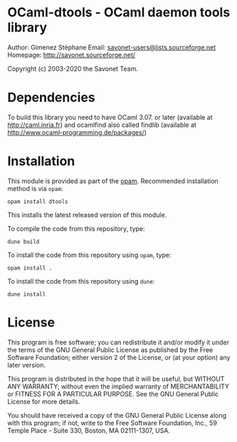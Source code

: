 # OCaml-dtools - OCaml daemon tools library

Author: Gimenez Stéphane
Email: savonet-users@lists.sourceforge.net
Homepage: http://savonet.sourceforge.net/

Copyright (c) 2003-2020 the Savonet Team.

# Dependencies

To build this library you need to have OCaml 3.07. or later (available at
http://caml.inria.fr) and ocamlfind also called findlib (available at
http://www.ocaml-programming.de/packages/)

# Installation

This module is provided as part of the [opam](http://opam.ocaml.org/packages/dtools/). Recommended
installation method is via `opam`:

```
opam install dtools
```

This installs the latest released version of this module.

To compile the code from this repository, type:

```
dune build
```

To install the code from this repository using `opam`, type:

```
opam install .
```

To install the code from this repository using `dune`:

```
dune install
```

# License

This program is free software; you can redistribute it and/or
modify it under the terms of the GNU General Public License
as published by the Free Software Foundation; either version 2
of the License, or (at your option) any later version.

This program is distributed in the hope that it will be useful,
but WITHOUT ANY WARRANTY; without even the implied warranty of
MERCHANTABILITY or FITNESS FOR A PARTICULAR PURPOSE. See the
GNU General Public License for more details.

You should have received a copy of the GNU General Public License
along with this program; if not, write to the Free Software
Foundation, Inc., 59 Temple Place - Suite 330, Boston, MA 02111-1307, USA.
